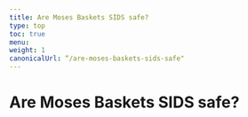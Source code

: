 ```yaml
---
title: Are Moses Baskets SIDS safe?
type: top
toc: true
menu:
weight: 1
canonicalUrl: “/are-moses-baskets-sids-safe"
---
```


# Are Moses Baskets SIDS safe?
